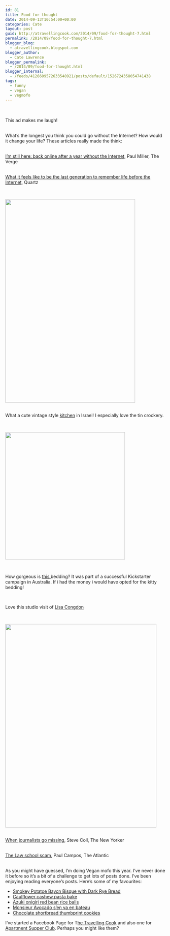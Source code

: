 ```yaml
---
id: 81
title: Food for thought
date: 2014-09-13T10:54:00+00:00
categories: Cate
layout: post
guid: http://atravellingcook.com/2014/09/food-for-thought-7.html
permalink: /2014/09/food-for-thought-7.html
blogger_blog:
  - atravellingcook.blogspot.com
blogger_author:
  - Cate Lawrence
blogger_permalink:
  - /2014/09/food-for-thought.html
blogger_internal:
  - /feeds/4126609572633548921/posts/default/1526724358054741438
tags:
  - funny
  - vegan
  - vegmofo
---
```

<br /> <br /> This ad makes me laugh!

<br /> What&#8217;s the longest you think you could go without the Internet? How would it change your life? These articles really made the think:

<br /> <a href="http://www.theverge.com/2013/5/1/4279674/im-still-here-back-online-after-a-year-without-the-internet">I&#8217;m still here: back online after a year without the Internet,</a> Paul Miller, The Verge

<br /> <a href="http://qz.com/252456/what-it-feels-like-to-be-the-last-generation-to-remember-life-before-the-internet/">What it feels like to be the last generation to remember life before the Internet</a>, Quartz

<br />


  <a  href="http://4.bp.blogspot.com/-waNgyWhxN2I/VBQI6TpV-qI/AAAAAAAAJes/gDt4ffO-MsQ/s1600/2Karen-500x780.jpg"><img src="http://4.bp.blogspot.com/-waNgyWhxN2I/VBQI6TpV-qI/AAAAAAAAJes/gDt4ffO-MsQ/s1600/2Karen-500x780.jpg" alt="" width="409" height="640" border="0" /></a>


<br /> What a cute vintage style <a href="http://www.designsponge.com/2014/01/a-family-home-in-israel-filled-with-vintage-finds-from-around-the-world.html">kitchen</a> in Israel! I especially love the tin crockery.

<br />


  <a  href="http://3.bp.blogspot.com/-4a7QxxSBFik/VAC5i6mafdI/AAAAAAAAJXQ/j17xQBaSbPQ/s1600/857c41d0212a10325c18d09e0a2ed019_large.jpg"><img src="http://3.bp.blogspot.com/-4a7QxxSBFik/VAC5i6mafdI/AAAAAAAAJXQ/j17xQBaSbPQ/s1600/857c41d0212a10325c18d09e0a2ed019_large.jpg" alt="" width="377" height="400" border="0" /></a>



   



  How gorgeous is <a href="https://www.kickstarter.com/projects/730605405/the-odd-collective-bedding/">this </a>bedding? It was part of a successful Kickstarter campaign in Australia. If i had the money i would have opted for the kitty bedding! 


<br />

Love this studio visit of <a href="http://www.sfgirlbybay.com/2014/08/20/lisa-congdon-a-studio-visit-and-a-brand-new-book/">Lisa Congdon</a>

<br />


  <a  href="http://4.bp.blogspot.com/-NfTdsF9c25Y/U_nsyVMbX1I/AAAAAAAAJRA/mn8hc52VnmM/s1600/lisa-1a.jpg"><img src="http://4.bp.blogspot.com/-NfTdsF9c25Y/U_nsyVMbX1I/AAAAAAAAJRA/mn8hc52VnmM/s1600/lisa-1a.jpg" alt="" width="476" height="640" border="0" /></a>


<br /> <a href="http://www.newyorker.com/news/daily-comment/when-journalists-go-missing?utm_source=tny&utm_medium=email&utm_campaign=dailyemail&mbid=nl_082614_Daily&CUST_ID=29999609&spMailingID=6978036&spUserID=NjI4ODYxODY0MjAS1&spJobID=502699376&spReportId=NTAyNjk5Mzc2S0&utm_source=The+Shortlist+Daily&utm_campaign=1be8ef649b-The_Shortlist_Daily_27_August_2014&utm_medium=email&utm_term=0_7870ce0889-1be8ef649b-273228197">When journalists go missing</a>, Steve Coll, The New Yorker

<br /> <a href="http://www.theatlantic.com/features/archive/2014/08/the-law-school-scam/375069/?utm_source=The+Shortlist+Daily&utm_campaign=1be8ef649b-The_Shortlist_Daily_27_August_2014&utm_medium=email&utm_term=0_7870ce0889-1be8ef649b-273228197">The Law school scam</a>, Paul Campos, The Atlantic

<br /> As you might have guessed, I&#8217;m doing Vegan mofo this year. I&#8217;ve never done it before so it&#8217;s a bit of a challenge to get lots of posts done. I&#8217;ve been enjoying reading everyone&#8217;s posts. Here&#8217;s some of my favourites:

  * <a  href="http://stairwaytovegan.wordpress.com/2014/09/09/smokey-potatoe-baycn-bisque-with-dark-rye-bread-veganmofo-veganpotatobaconsoup/#comments">Smokey Potatoe Baycn Bisque with Dark Rye Bread</a>
  * <a  href="http://eatwithinyourmeans.com/cauliflower-cashew-pasta-bake/">Caulflower cashew pasta bake</a>
  * <a  href="http://ichibanvegan.weebly.com/blog/vegan-mofo-2014-theme-and-homemade-onigiri">Azuki onigiri red bean rice balls</a>
  * <a  href="http://monsieuravocado.com/2014/06/22/monsieur-avocado-sen-va-en-bateau/#comment-25">Monsieur Avocado s’en va en bateau</a>
  * <a  href="http://www.killerbunniesinc.com/2014/09/vegan-mofo-day-11-chocolate-shortbread-thumbprint-cookies/">Chocolate shortbread thumbprint cookies</a>

I&#8217;ve started a Facebook Page for T<a href="https://www.facebook.com/pages/A-Travelling-Cook/257848761092347?ref=hl">he Travelling Cook</a> and also one for <a href="https://www.facebook.com/apartmentsupperclubleipzig?ref=bookmarks">Apartment Supper Club</a>. Perhaps you might like them?
